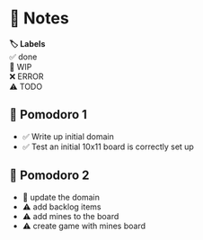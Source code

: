 # 📝 Notes

**🏷️ Labels**  
✅ done  
🚧 WIP  
❌ ERROR  
⚠ TODO

## 🍅 Pomodoro 1

- ✅ Write up initial domain
- ✅ Test an initial 10x11 board is correctly set up

## 🍅 Pomodoro 2

- 🚧 update the domain
- ⚠ add backlog items
- ⚠ add mines to the board
- ⚠ create game with mines board
